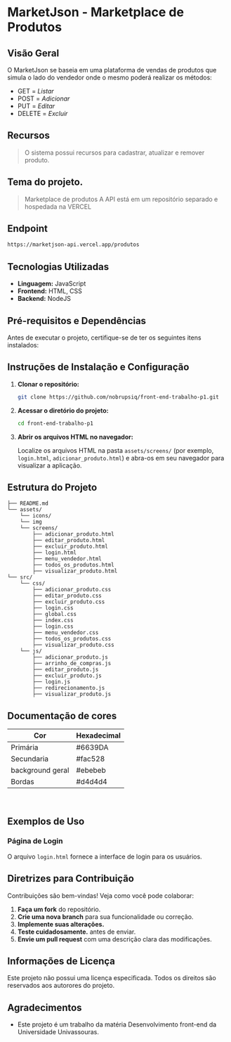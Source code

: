 # MarketJson - Marketplace de Produtos

## Visão Geral

O MarketJson se baseia em uma plataforma de vendas de produtos que simula o lado do vendedor onde o mesmo poderá realizar os métodos:

- GET = <i>Listar</i>
- POST = <i>Adicionar</i>
- PUT = <i>Editar</i>
- DELETE = <i>Excluir</i>

## Recursos

> O sistema possui recursos para cadastrar, atualizar e remover produto.

## Tema do projeto.

> Marketplace de produtos
> A API está em um repositório separado e hospedada na VERCEL

## Endpoint

```bash
https://marketjson-api.vercel.app/produtos
```

## Tecnologias Utilizadas

- **Linguagem:** JavaScript
- **Frontend:** HTML, CSS
- **Backend:** NodeJS

## Pré-requisitos e Dependências

Antes de executar o projeto, certifique-se de ter os seguintes itens instalados:

## Instruções de Instalação e Configuração

1.  **Clonar o repositório:**

    ```bash
    git clone https://github.com/nobrupsiq/front-end-trabalho-p1.git
    ```

2.  **Acessar o diretório do projeto:**

    ```bash
    cd front-end-trabalho-p1
    ```

3.  **Abrir os arquivos HTML no navegador:**

    Localize os arquivos HTML na pasta `assets/screens/` (por exemplo, `login.html`, `adicionar_produto.html`) e abra-os em seu navegador para visualizar a aplicação.

## Estrutura do Projeto

```
├── README.md
└── assets/
    └── icons/
    └── img
    └── screens/
        ├── adicionar_produto.html
        ├── editar_produto.html
        ├── excluir_produto.html
        ├── login.html
        ├── menu_vendedor.html
        ├── todos_os_produtos.html
        ├── visualizar_produto.html
└── src/
    └── css/
        ├── adicionar_produto.css
        ├── editar_produto.css
        ├── excluir_produto.css
        ├── login.css
        ├── global.css
        ├── index.css
        ├── login.css
        ├── menu_vendedor.css
        ├── todos_os_produtos.css
        ├── visualizar_produto.css
    └── js/
        ├── adicionar_produto.js
        ├── arrinho_de_compras.js
        ├── editar_produto.js
        ├── excluir_produto.js
        ├── login.js
        ├── redirecionamento.js
        ├── visualizar_produto.js
```

## Documentação de cores

| Cor              | Hexadecimal |
| ---------------- | ----------- |
| Primária         | #6639DA     |
| Secundaria       | #fac528     |
| background geral | #ebebeb     |
| Bordas           | #d4d4d4     |

<br>

## Exemplos de Uso

### Página de Login

O arquivo `login.html` fornece a interface de login para os usuários.

## Diretrizes para Contribuição

Contribuições são bem-vindas! Veja como você pode colaborar:

1.  **Faça um fork** do repositório.
2.  **Crie uma nova branch** para sua funcionalidade ou correção.
3.  **Implemente suas alterações.**
4.  **Teste cuidadosamente.** antes de enviar.
5.  **Envie um pull request** com uma descrição clara das modificações.

## Informações de Licença

Este projeto não possui uma licença especificada.
Todos os direitos são reservados aos autorores do projeto.

## Agradecimentos

- Este projeto é um trabalho da matéria Desenvolvimento front-end da Universidade Univassouras.
